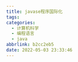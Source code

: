 ```yaml
---
title: javase程序国际化
tags:
categories:
  - 计算机科学
  - 编程语言
  - java
abbrlink: b2cc2eb5
date: 2022-05-03 23:33:46
---
```




```java Locale类 mark:1-20
```

